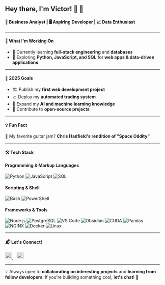 ## Hey there, I'm Victor! 👋 🚀  

#### 🧠 Business Analyst | 🖥️ Aspiring Developer | 📈 Data Enthusiast  

---

#### 🚀 What I'm Working On  

- 🌱 Currently learning **full-stack engineering** and **databases**  
- 🔧 Exploring **Python, JavaScript, and SQL** for **web apps & data-driven applications**  

---

#### 🎯 2025 Goals  

- 🏗️ Publish my **first web development project**  
- 📈 Deploy my **automated trading system**  
- 🧠 Expand my **AI and machine learning knowledge**  
- 🚀 Contribute to **open-source projects**  

---

#### 💡 Fun Fact  

🎸 My favorite guitar jam? **Chris Hadfield's rendition of "Space Oddity"**

---

#### 🛠️ Tech Stack  

#### **Programming & Markup Languages**  
![Python](https://img.shields.io/badge/-Python-3776AB?style=flat-square&logo=python&logoColor=white)  ![JavaScript](https://img.shields.io/badge/-JavaScript-F7DF1E?style=flat-square&logo=javascript&logoColor=black)  ![SQL](https://img.shields.io/badge/-SQL-4479A1?style=flat-square&logo=mysql&logoColor=white) 

#### **Scripting & Shell**  
![Bash](https://img.shields.io/badge/-Bash-4EAA25?style=flat-square&logo=gnu-bash&logoColor=white)  ![PowerShell](https://img.shields.io/badge/-PowerShell-5391FE?style=flat-square&logo=powershell&logoColor=white)  

#### **Frameworks & Tools**  
![Node.js](https://img.shields.io/badge/-Node.js-339933?style=flat-square&logo=node.js&logoColor=white)  ![PostgreSQL](https://img.shields.io/badge/-PostgreSQL-336791?style=flat-square&logo=postgresql&logoColor=white)  ![VS Code](https://img.shields.io/badge/-VS_Code-007ACC?style=flat-square&logo=visualstudiocode&logoColor=white)  ![Obsidian](https://img.shields.io/badge/-Obsidian-483699?style=flat-square&logo=obsidian&logoColor=white)  ![CUDA](https://img.shields.io/badge/-CUDA-76B900?style=flat-square&logo=nvidia&logoColor=white) ![Pandas](https://img.shields.io/badge/-Pandas-150458?style=flat-square&logo=pandas&logoColor=white)  ![NGINX](https://img.shields.io/badge/-NGINX-009639?style=flat-square&logo=nginx&logoColor=white)  ![Docker](https://img.shields.io/badge/-Docker-2496ED?style=flat-square&logo=docker&logoColor=white)  ![Linux](https://img.shields.io/badge/-Linux-FCC624?style=flat-square&logo=linux&logoColor=black)  

---

#### 📬 Let's Connect!  

<p align="left">
  <a href="https://www.linkedin.com/in/victordu577/" target="_blank">
    <img alt="LinkedIn" src="https://cdn-icons-png.flaticon.com/512/174/174857.png" width="22px" />
  </a>
  &nbsp;&nbsp;
  <a href="https://github.com/victorakabustedbangs" target="_blank">
    <img alt="GitHub" src="https://cdn-icons-png.flaticon.com/512/25/25231.png" width="22px" />
  </a>
</p>

---

💡 Always open to **collaborating on interesting projects** and **learning from fellow developers**. If you're building something cool, **let's chat!** 🚀  
